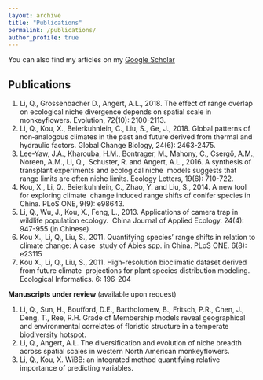 ```yaml
---
layout: archive
title: "Publications"
permalink: /publications/
author_profile: true
---
```


You can also find my articles on my [Google Scholar](https://scholar.google.com/citations?user=chGL78AAAAAJ&hl=en&authuser=1)


Publications
------
1. Li, Q., Grossenbacher D., Angert, A.L., 2018. The effect of range overlap on ecological niche divergence depends on spatial scale in monkeyflowers. Evolution, 72(10): 2100-2113.
2. Li, Q., Kou, X., Beierkuhnlein, C., Liu, S., Ge, J., 2018. Global patterns of non‐analogous climates in the past and future derived from thermal and hydraulic factors. Global Change Biology, 24(6): 2463-2475.
3. Lee-Yaw, J.A., Kharouba, H.M., Bontrager, M., Mahony, C., Csergő, A.M., Noreen, A.M., Li, Q.,  Schuster, R. and Angert, A.L., 2016. A synthesis of transplant experiments and ecological niche  models suggests that range limits are often niche limits. Ecology Letters, 19(6): 710-722.
4. Kou, X., Li, Q., Beierkuhnlein, C., Zhao, Y. and Liu, S., 2014. A new tool for exploring climate  change induced range shifts of conifer species in China. PLoS ONE, 9(9): e98643.  
5. Li, Q., Wu, J., Kou, X., Feng, L., 2013. Applications of camera trap in wildlife population ecology.  China Journal of Applied Ecology. 24(4): 947-955 (in Chinese)
6. Kou X., Li, Q., Liu, S., 2011. Quantifying species’ range shifts in relation to climate change: A case  study of Abies spp. in China. PLoS ONE. 6(8): e23115
7. Kou X., Li, Q., Liu, S., 2011. High-resolution bioclimatic dataset derived from future climate  projections for plant species distribution modeling. Ecological Informatics. 6: 196-204

**Manuscripts under review** (available upon request)
1. Li, Q., Sun, H., Boufford, D.E., Bartholomew, B., Fritsch, P.R., Chen, J., Deng, T., Ree, R.H. Grade
of Membership models reveal geographical and environmental correlates of floristic structure in a temperate biodiversity hotspot.
2. Li, Q., Angert, A.L. The diversification and evolution of niche breadth across spatial scales in western North American monkeyflowers.
3. Li, Q., Kou, X. WiBB: an integrated method quantifying relative importance of predicting variables.

